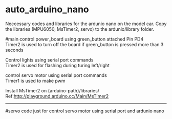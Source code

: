 # auto_arduino_nano

Neccessary codes and libraries for the ardunio nano on the model car.
Copy the libraries (MPU6050, MsTimer2, servo) to the ardunio/library folder.

#main
control power_board using green_button attached Pin PD4 <br />
Timer2 is used to turn off the board if green_button is pressed more than 3 seconds   <br />

Control lights using serial port commands <br />
Timer2 is used for flashing during turing left/right

control servo motor using serial port commands <br />
Timer1 is used to make pwm

Install MsTimer2 on {arduino-path}/libraries/ <br />
Ref:http://playground.arduino.cc/Main/MsTimer2
_______
#servo
code just for control servo motor using serial port and ardunio nano
